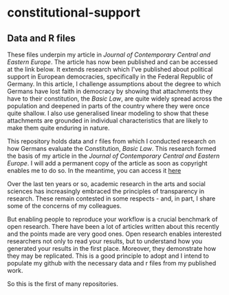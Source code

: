 # constitutional-support
## Data and R files ## 

These files underpin my article in *Journal of Contemporary Central and Eastern Europe*. The article has now been published and can be accessed at the link below. It extends research which I've published about political support in European democracies, specifically in the Federal Republic of Germany. In this article, I challenge assumptions about the degree to which Germans have lost faith in democracy by showing that attachments they have to their constitution, the *Basic Law*, are quite widely spread across the population and deepened in parts of the country where they were once quite shallow. I also use generalised linear modeling to show that these attachments are grounded in individual characteristics that are likely to make them quite enduring in nature.

This repository holds data and r files from which I conducted research on how Germans evaluate the Constitution, *Basic Law*. This research formed the basis of my article in the  *Journal of Contemporary Central and Eastern Europe*. I will add a permanent copy of the article as soon as copyright enables me to do so. In the meantime, you can access it [here](https://www.tandfonline.com/eprint/8BWNMYNC8AYX6RFASES9/full?target=10.1080/25739638.2020.1833562)

Over the last ten years or so, academic research in the arts and social sciences has increasingly embraced the principles of transparency in research. These remain contested in some respects - and, in part, I share some of the concerns of my colleagues. 

But enabling people to reproduce your workflow is a crucial benchmark of open research. There have been a lot of articles written about this recently and the points made are very good ones. Open research enables interested researchers not only to read your results, but to understand how you generated your results in the first place. Moreover, they demonstrate how they may be replicated. This is a good principle to adopt and I intend to populate my github with the necessary data and r files from my published work.

So this is the first of many repositories. 




